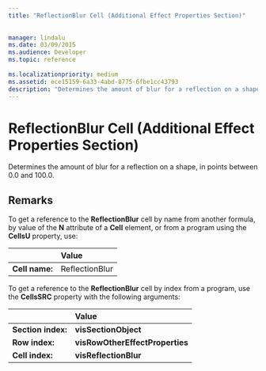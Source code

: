 ```yaml
---
title: "ReflectionBlur Cell (Additional Effect Properties Section)"
 
 
manager: lindalu
ms.date: 03/09/2015
ms.audience: Developer
ms.topic: reference
 
ms.localizationpriority: medium
ms.assetid: ece15159-6a33-4abd-8775-6fbe1cc43793
description: "Determines the amount of blur for a reflection on a shape, in points between 0.0 and 100.0."
---
```


# ReflectionBlur Cell (Additional Effect Properties Section)

Determines the amount of blur for a reflection on a shape, in points between 0.0 and 100.0.
  
## Remarks

To get a reference to the **ReflectionBlur** cell by name from another formula, by value of the **N** attribute of a **Cell** element, or from a program using the **CellsU** property, use: 
  
||Value |
|:-----|:-----|
| **Cell name:**  <br/> | ReflectionBlur  <br/> |
   
To get a reference to the **ReflectionBlur** cell by index from a program, use the **CellsSRC** property with the following arguments: 
  
||Value |
|:-----|:-----|
| **Section index:**  <br/> |**visSectionObject** <br/> |
| **Row index:**  <br/> |**visRowOtherEffectProperties** <br/> |
| **Cell index:**  <br/> |**visReflectionBlur** <br/> |
   

